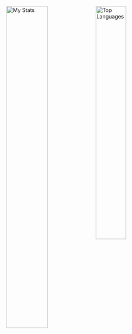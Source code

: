 
<img alt="My Stats" align="left" width="47%" src="https://github-readme-stats.vercel.app/api?username=Rometpiir&show_icons=true&theme=tokyonight"/>

<img alt="Top Languages" align="left" width="40%" src="https://github-readme-stats.vercel.app/api/top-langs/?username=Rometpiir&theme=tokyonight&layout=compact"/>

